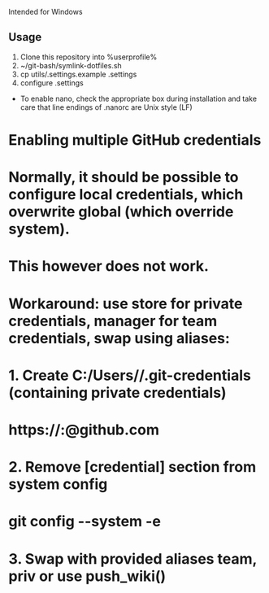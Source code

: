 Intended for Windows

## Usage
1. Clone this repository into %userprofile%
1. ~/git-bash/symlink-dotfiles.sh
1. cp utils/.settings.example .settings
1. configure .settings

* To enable nano, check the appropriate box during installation and take care that line endings of .nanorc are Unix style (LF)

# Enabling multiple GitHub credentials
# Normally, it should be possible to configure local credentials, which overwrite global (which override system).
# This however does not work.
# Workaround: use store for private credentials, manager for team credentials, swap using aliases:
# 1. Create C:/Users/<user>/.git-credentials (containing private credentials)
#    https://<user>:<password>@github.com
# 2. Remove [credential] section from system config
#    git config --system -e
# 3. Swap with provided aliases team, priv or use push_wiki()
